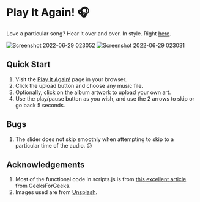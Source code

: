 # Play It Again! :headphones:

Love a particular song? Hear it over and over. In style. Right [here](https://wpinrui.github.io/play-it-again/).

![Screenshot 2022-06-29 023052](https://user-images.githubusercontent.com/77185900/176257948-41fcbf46-ceef-44b7-9b0b-4bd7e68cc8ad.png)
![Screenshot 2022-06-29 023031](https://user-images.githubusercontent.com/77185900/176257960-41d92e90-741f-491e-858e-082acd72b54f.png)

## Quick Start

1. Visit the [Play It Again!](https://wpinrui.github.io/play-it-again/) page in your browser.
2. Click the upload button and choose any music file.
3. Optionally, click on the album artwork to upload your own art.
4. Use the play/pause button as you wish, and use the 2 arrows to skip or go back 5 seconds.

## Bugs

1. The slider does not skip smoothly when attempting to skip to a particular time of the audio. :confused:

## Acknowledgements

1. Most of the functional code in scripts.js is from [this excellent article](https://www.geeksforgeeks.org/create-a-music-player-using-javascript/) from GeeksForGeeks.
2. Images used are from [Unsplash](https://unsplash.com/).
